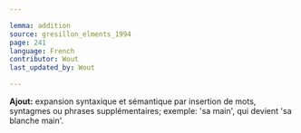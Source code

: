 ```yaml
---

lemma: addition
source: gresillon_elments_1994
page: 241
language: French
contributor: Wout
last_updated_by: Wout

---
```


**Ajout:** expansion syntaxique et sémantique par insertion de mots, syntagmes ou phrases supplémentaires; exemple: 'sa main', qui devient 'sa blanche main'.
